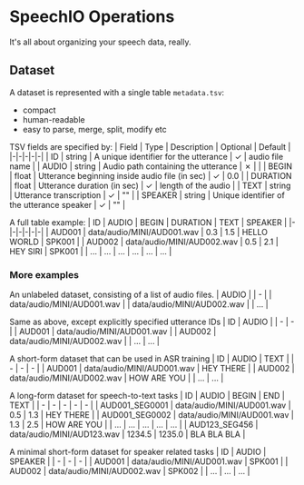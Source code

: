 # SpeechIO Operations
It's all about organizing your speech data, really.

## Dataset
A dataset is represented with a single table `metadata.tsv`:
* compact
* human-readable
* easy to parse, merge, split, modify etc

TSV fields are specified by:
| Field | Type | Description | Optional | Default |
|-|-|-|-|-|
| ID | string | A unique identifier for the utterance | &check; | audio file name |
| AUDIO | string | Audio path containing the utterance | &cross; | |
| BEGIN | float | Utterance beginning inside audio file (in sec) | &check; | 0.0 |
| DURATION | float | Utterance duration (in sec) | &check; | length of the audio |
| TEXT | string | Utterance transcription | &check; | "" |
| SPEAKER | string | Unique identifier of the utterance speaker | &check; | "" |

A full table example:
| ID | AUDIO | BEGIN | DURATION | TEXT | SPEAKER |
|-|-|-|-|-|-|
| AUD001 | data/audio/MINI/AUD001.wav | 0.3 | 1.5 | HELLO WORLD | SPK001 |
| AUD002 | data/audio/MINI/AUD002.wav | 0.5 | 2.1 | HEY SIRI | SPK001 |
| ... | ... | ... | ... | ... | ... |

### More examples

An unlabeled dataset, consisting of a list of audio files.
| AUDIO |
| - |
| data/audio/MINI/AUD001.wav |
| data/audio/MINI/AUD002.wav |
| ... |

Same as above, except explicitly specified utterance IDs
| ID | AUDIO |
| - | - |
| AUD001 | data/audio/MINI/AUD001.wav |
| AUD002 | data/audio/MINI/AUD002.wav |
| ... | ... |

A short-form dataset that can be used in ASR training
| ID | AUDIO | TEXT |
| - | - | - |
| AUD001 | data/audio/MINI/AUD001.wav | HEY THERE |
| AUD002 | data/audio/MINI/AUD002.wav | HOW ARE YOU |
| ... | ... |

A long-form dataset for speech-to-text tasks
| ID | AUDIO | BEGIN | END | TEXT |
| - | - | - | - | - |
| AUD001_SEG0001 | data/audio/MINI/AUD001.wav | 0.5 | 1.3 | HEY THERE |
| AUD001_SEG0002 | data/audio/MINI/AUD001.wav | 1.3 | 2.5 | HOW ARE YOU |
| ... | ... | ... | ... | ... |
| AUD123_SEG456 | data/audio/MINI/AUD123.wav | 1234.5 | 1235.0 | BLA BLA BLA |

A minimal short-form dataset for speaker related tasks
| ID | AUDIO | SPEAKER |
| - | - | - |
| AUD001 | data/audio/MINI/AUD001.wav | SPK001 |
| AUD002 | data/audio/MINI/AUD002.wav | SPK002 |
| ... | ... | ... |
